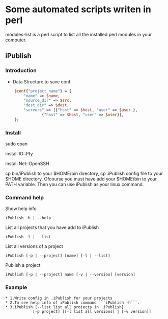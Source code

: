 Some automated scripts writen in perl
============
modules-list is a perl script to list all the installed
perl modules in your computer.

## iPublish

### Introduction

* Data Structure to save conf
```perl
    $conf{"project_name"} = {
        "name" => $name,
        "source_dir" => $src,
        "dest_dir" => $dest,
        "servers" => [{"host" => $host, "user" => $user },
                {"host" => $host, "user" => $user}],
    };
```

### Install
sudo cpan 

install IO::Pty

install Net::OpenSSH

cp bin/iPublish to your $HOME/bin directory, cp .iPublish config file
to your $HOME directory. Ofcourse you must have add your $HOME/bin 
to your PATH variable. Then you can use iPublish as your linux command.

### Command help
Show help info 
```text
iPublish -h | --help
```

List all projects that you have add to iPublish
```text
iPublish -l | --list
```
   
List all versions of a project
```text
iPublish [-p | --project] [name] [-l | --list]
``` 

Publish a project 
```text
iPublish [-p | --project] name [-v | --version] [version]
```

### Example
```
* 1.Write config in .iPublish for your projects
* 2.To see help info of iPublish command ```iPublish -h```.
* 3.iPublish [--list list all projects in .iPublish]  
            [-p project] [[-l list all versions] | [-v version]]
```

##

